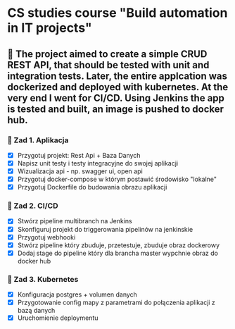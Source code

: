 # CS studies course "Build automation in IT projects"
## 📖 The project aimed to create a simple CRUD REST API, that should be tested with unit and integration tests. Later, the entire applcation was dockerized and deployed with kubernetes. At the very end I went for CI/CD. Using Jenkins the app is tested and built, an image is pushed to docker hub.

### 📌 Zad 1. Aplikacja

- [x] Przygotuj projekt: Rest Api + Baza Danych
- [x] Napisz unit testy i testy integracyjne do swojej aplikacji
- [x] Wizualizacja api - np. swagger ui, open api
- [x] Przygotuj docker-compose w którym postawić środowisko "lokalne"
- [x] Przygotuj Dockerfile do budowania obrazu aplikacji

### 📌 Zad 2. CI/CD

- [x] Stwórz pipeline multibranch na Jenkins
- [x] Skonfiguruj projekt do triggerowania pipelinów na jenkinskie
- [x] Przygotuj webhooki
- [x] Stwórz pipeline który zbuduje, przetestuje, zbuduje obraz dockerowy
- [x] Dodaj stage do pipeline który dla brancha master wypchnie obraz do docker hub

### 📌 Zad 3. Kubernetes

- [x] Konfiguracja postgres + volumen danych
- [x] Przygotowanie config mapy z parametrami do połączenia aplikacji z bazą danych
- [x] Uruchomienie deploymentu
